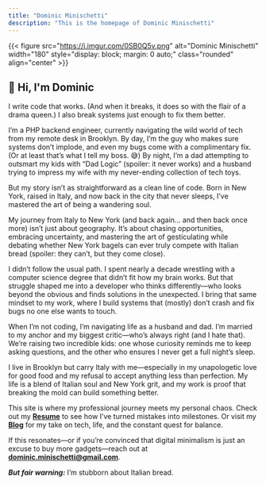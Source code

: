 ```yaml
---
title: "Dominic Minischetti"
description: "This is the homepage of Dominic Minischetti"
---
```

{{< figure src="https://i.imgur.com/0SB0Q5v.png" alt="Dominic Minischetti" width="180" style="display: block; margin: 0 auto;" class="rounded" align="center" >}}

## **👋 Hi, I'm Dominic**

I write code that works. (And when it breaks, it does so with the flair of a drama queen.) I also break systems just enough to fix them better.

I’m a PHP backend engineer, currently navigating the wild world of tech from my remote desk in Brooklyn. By day, I’m the guy who makes sure systems don’t implode, and even my bugs come with a complimentary fix. (Or at least that’s what I tell my boss. 😅) By night, I’m a dad attempting to outsmart my kids with “Dad Logic” (spoiler: it never works) and a husband trying to impress my wife with my never-ending collection of tech toys.

But my story isn’t as straightforward as a clean line of code. Born in New York, raised in Italy, and now back in the city that never sleeps, I’ve mastered the art of being a wandering soul.

My journey from Italy to New York (and back again… and then back once more) isn’t just about geography. It’s about chasing opportunities, embracing uncertainty, and mastering the art of gesticulating while debating whether New York bagels can ever truly compete with Italian bread (spoiler: they can’t, but they come close).

I didn’t follow the usual path. I spent nearly a decade wrestling with a computer science degree that didn’t fit how my brain works. But that struggle shaped me into a developer who thinks differently—who looks beyond the obvious and finds solutions in the unexpected. I bring that same mindset to my work, where I build systems that (mostly) don’t crash and fix bugs no one else wants to touch.

When I’m not coding, I’m navigating life as a husband and dad. I’m married to my anchor and my biggest critic—who’s always right (and I hate that). We’re raising two incredible kids: one whose curiosity reminds me to keep asking questions, and the other who ensures I never get a full night’s sleep.

I live in Brooklyn but carry Italy with me—especially in my unapologetic love for good food and my refusal to accept anything less than perfection. My life is a blend of Italian soul and New York grit, and my work is proof that breaking the mold can build something better.

This site is where my professional journey meets my personal chaos. Check out my [**Resume**](/resume) to see how I’ve turned mistakes into milestones. Or visit my [**Blog**](/posts) for my take on tech, life, and the constant quest for balance.

If this resonates—or if you’re convinced that digital minimalism is just an excuse to buy more gadgets—reach out at [**dominic.minischetti@gmail.com**](mailto:dominic.minischetti@gmail.com).

***But fair warning:*** I’m stubborn about Italian bread.